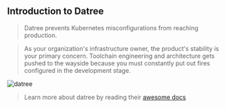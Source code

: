 ## Introduction to Datree

> Datree prevents Kubernetes misconfigurations from reaching production.

> As your organization's infrastructure owner, the product's stability is your
> primary concern. Toolchain engineering and architecture gets pushed to the
> wayside because you must constantly put out fires configured in the
> development stage.

![datree](https://hub.datree.io/assets/images/offerings-c27207ee48c2d23c27a32cb578cb44d7.png)

> Learn more about datree by reading their [awesome docs](https://hub.datree.io/)
